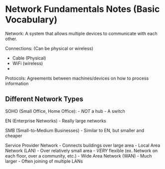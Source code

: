 # Network Fundamentals Notes (Basic Vocabulary)

Network: A system that allows multiple devices to communicate with each other.

Connections: (Can be physical or wireless)

- Cable (Physical)
- WiFi (wireless)
- 
Protocols: Agreements between machines/devices on how to process information

## Different Network Types

SOHO (Small Office, Home Office): 
    - *NOT* a hub
    - A switch
    
EN (Enterprise Networks)
    - Really large networks
    
SMB (Small-to-Medium Businesses)
    - Similar to EN, but smaller and cheaper
    
Service Provider Network
    - Connects buildings over large area
    - Local Area Network (LAN)
          - Over relatively small area
          - *VERY* flexible (ex. Network on each floor, over a community, etc.)
    - Wide Area Network (WAN)
          - Much larger
          - Often joining of multiple LANs
